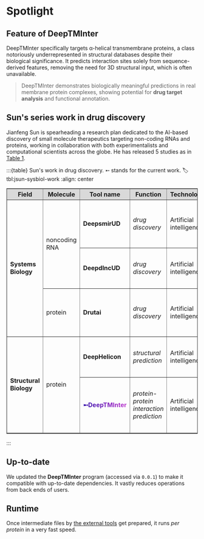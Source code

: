 # Spotlight

## Feature of DeepTMInter

DeepTMInter specifically targets α-helical transmembrane proteins, a class notoriously underrepresented in structural databases despite their biological significance. It predicts interaction sites solely from sequence-derived features, removing the need for 3D structural input, which is often unavailable.

> DeepTMInter demonstrates biologically meaningful predictions in real membrane protein complexes, showing potential for **drug target analysis** and functional annotation.
 

## Sun's series work in drug discovery

Jianfeng Sun is spearheading a research plan dedicated to the AI-based discovery of small molecule therapeutics targeting non-coding RNAs and proteins, working in collaboration with both experimentalists and computational scientists across the globe. He has released 5 studies as in [Table 1](#tbl:jsun-sysbiol-work).

:::{table} Sun's work in drug discovery. ➵ stands for the current work.
:label: tbl:jsun-sysbiol-work
:align: center

<table border="1" cellspacing="0" cellpadding="6">
  <thead>
    <tr style="background-color:#d9d9d9;">
      <th>Field</th>
      <th>Molecule</th>
      <th>Tool name</th>
      <th>Function</th>
      <th>Technology</th>
      <th>Publication</th>
    </tr>
  </thead>
  <tbody>
    <!-- Systems Biology -->
    <tr>
      <td rowspan="3"><strong>Systems Biology</strong></td>
      <td rowspan="2">noncoding RNA</td>
      <td><strong>DeepsmirUD</strong></td>
      <td><em>drug discovery</em></td>
      <td>Artificial intelligence</td>
      <td>
        <a href="https://doi.org/10.3390/ijms24031878" title="DeepsmirUD">Sun et al., 2023</a>.
        <em>International Journal of Molecular Sciences</em>
      </td>
    </tr>
    <tr>
      <td><strong>DeepdlncUD</strong></td>
      <td><em>drug discovery</em></td>
      <td>Artificial intelligence</td>
      <td>
        <a href="https://doi.org/10.1016/j.compbiomed.2023.107226" title="DeepdlncUD">Sun et al., 2023</a>.
        <em>Computers in Biology and Medicine</em>
      </td>
    </tr>
    <tr>
      <td>protein</td>
      <td><strong>Drutai</strong></td>
      <td><em>drug discovery</em></td>
      <td>Artificial intelligence</td>
      <td>
        <a href="https://doi.org/10.1016/j.ejmech.2023.115500" title="Drutai">Sun et al., 2023</a>.
        <em>European Journal of Medicinal Chemistry</em>
      </td>
    </tr>
    <!-- Structural Biology -->
    <tr>
      <td rowspan="2"><strong>Structural Biology</strong></td>
      <td rowspan="2">protein</td>
      <td><strong>DeepHelicon</strong></td>
      <td><em>structural prediction</em></td>
      <td>Artificial intelligence</td>
      <td>
        <a href="https://doi.org/10.1016/j.jsb.2020.107574" title="DeepHelicon">Sun and Frishman, 2020</a>.
        <em>Journal of Structural Biology</em>
      </td>
    </tr>
    <tr>
      <td style="background: -webkit-linear-gradient(20deg, #09009f, #E743D9); -webkit-background-clip: text; -webkit-text-fill-color: transparent;"><strong>➵DeepTMInter</strong></td>
      <td><em>protein-protein interaction prediction</em></td>
      <td>Artificial intelligence</td>
      <td>
        <a href="https://doi.org/10.1016/j.csbj.2021.03.005" title="DeepTMInter">Sun and Frishman, 2021</a>.
        <em>Computational and Structural Biotechnology Journal</em>
      </td>
    </tr>
  </tbody>
</table>
:::

## Up-to-date

We updated the **DeepTMInter** program (accessed via `0.0.1`) to make it compatible with up-to-date dependencies. It vastly reduces operations from back ends of users.

## Runtime

Once intermediate files by [the external tools](#tbl:external-tool) get prepared, it runs _per protein_ in a very fast speed.